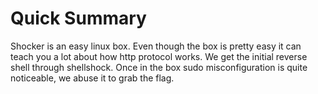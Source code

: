 # Quick Summary

Shocker is an easy linux box. Even though the box is pretty easy it can teach you a lot about how http protocol works. We get the initial reverse shell through shellshock. Once in the box sudo misconfiguration is quite noticeable, we abuse it to grab the flag.  
